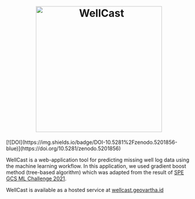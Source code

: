 <h1 align="center"><img width="343" src="https://wellcast.geovartha.id/static/img/by-geov.png" alt="WellCast"></h1>
[![DOI](https://img.shields.io/badge/DOI-10.5281%2Fzenodo.5201856-blue)](https://doi.org/10.5281/zenodo.5201856)

WellCast is a web-application tool for predicting missing well log data using the machine learning workflow. In this application, we used gradient boost method (tree-based algorithm) which was adapted from the result of [SPE GCS ML Challenge 2021](https://github.com/Geovartha/spe-gcs-ml-challenge-2021-/blob/main/spe_gcs_ml_challenge_2021.ipynb).

WellCast is available as a hosted service at [wellcast.geovartha.id](https://wellcast.geovartha.id/)